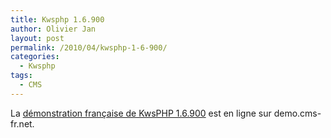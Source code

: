 ```yaml
---
title: Kwsphp 1.6.900
author: Olivier Jan
layout: post
permalink: /2010/04/kwsphp-1-6-900/
categories:
  - Kwsphp
tags:
  - CMS
--- 
```


La [démonstration française de KwsPHP 1.6.900][1] est en ligne sur demo.cms-fr.net.

 [1]: /demo/kwsphp/